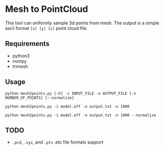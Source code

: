 # Mesh to PointCloud

This tool can uniformly sample 3d points from mesh. The output is a simple ascii format `[x] [y] [z]` point cloud file.

## Requirements
- python3
- numpy
- trimesh

## Usage

```
python mesh2points.py [-h] -i INPUT_FILE -o OUTPUT_FILE [-n NUMBER_OF_POINTS] [--normalize]

python mesh2points.py -i model.off -o output.txt -n 1000

python mesh2points.py -i model.off -o output.txt -n 1000 --normalize
```

## TODO

- `.pcd`, `.xyz`, and `.pts` .etc file formats support
